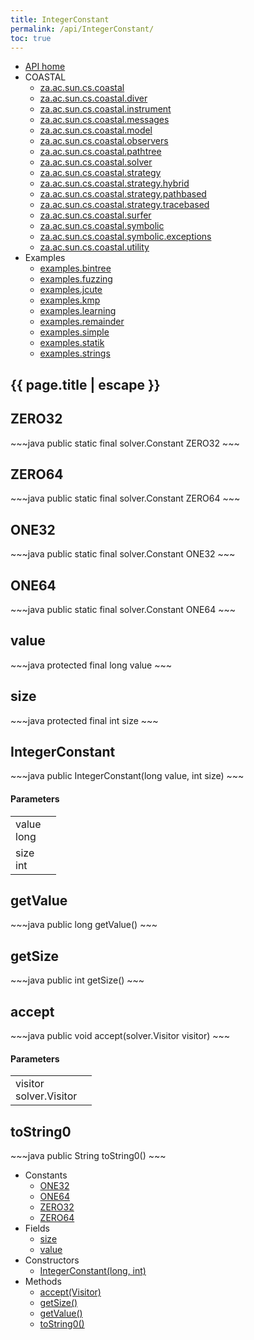 ```yaml
---
title: IntegerConstant
permalink: /api/IntegerConstant/
toc: true
---
```


<section class="sidetoc">
<ul class="section-nav">
<li class="toc-entry toc-h2">
<a class="top" href="{{ '/api/' | relative_url }}">API home</a>
</li>
<li class="toc-entry toc-h2">
COASTAL<ul>
<li class="toc-entry toc-h3">
<a href="{{ '/api/za.ac.sun.cs.coastal/' | relative_url }}">za.ac.sun.cs.coastal</a></li>
<li class="toc-entry toc-h3">
<a href="{{ '/api/za.ac.sun.cs.coastal.diver/' | relative_url }}">za.ac.sun.cs.coastal.diver</a></li>
<li class="toc-entry toc-h3">
<a href="{{ '/api/za.ac.sun.cs.coastal.instrument/' | relative_url }}">za.ac.sun.cs.coastal.instrument</a></li>
<li class="toc-entry toc-h3">
<a href="{{ '/api/za.ac.sun.cs.coastal.messages/' | relative_url }}">za.ac.sun.cs.coastal.messages</a></li>
<li class="toc-entry toc-h3">
<a href="{{ '/api/za.ac.sun.cs.coastal.model/' | relative_url }}">za.ac.sun.cs.coastal.model</a></li>
<li class="toc-entry toc-h3">
<a href="{{ '/api/za.ac.sun.cs.coastal.observers/' | relative_url }}">za.ac.sun.cs.coastal.observers</a></li>
<li class="toc-entry toc-h3">
<a href="{{ '/api/za.ac.sun.cs.coastal.pathtree/' | relative_url }}">za.ac.sun.cs.coastal.pathtree</a></li>
<li class="toc-entry toc-h3">
<a href="{{ '/api/za.ac.sun.cs.coastal.solver/' | relative_url }}">za.ac.sun.cs.coastal.solver</a></li>
<li class="toc-entry toc-h3">
<a href="{{ '/api/za.ac.sun.cs.coastal.strategy/' | relative_url }}">za.ac.sun.cs.coastal.strategy</a></li>
<li class="toc-entry toc-h3">
<a href="{{ '/api/za.ac.sun.cs.coastal.strategy.hybrid/' | relative_url }}">za.ac.sun.cs.coastal.strategy.hybrid</a></li>
<li class="toc-entry toc-h3">
<a href="{{ '/api/za.ac.sun.cs.coastal.strategy.pathbased/' | relative_url }}">za.ac.sun.cs.coastal.strategy.pathbased</a></li>
<li class="toc-entry toc-h3">
<a href="{{ '/api/za.ac.sun.cs.coastal.strategy.tracebased/' | relative_url }}">za.ac.sun.cs.coastal.strategy.tracebased</a></li>
<li class="toc-entry toc-h3">
<a href="{{ '/api/za.ac.sun.cs.coastal.surfer/' | relative_url }}">za.ac.sun.cs.coastal.surfer</a></li>
<li class="toc-entry toc-h3">
<a href="{{ '/api/za.ac.sun.cs.coastal.symbolic/' | relative_url }}">za.ac.sun.cs.coastal.symbolic</a></li>
<li class="toc-entry toc-h3">
<a href="{{ '/api/za.ac.sun.cs.coastal.symbolic.exceptions/' | relative_url }}">za.ac.sun.cs.coastal.symbolic.exceptions</a></li>
<li class="toc-entry toc-h3">
<a href="{{ '/api/za.ac.sun.cs.coastal.utility/' | relative_url }}">za.ac.sun.cs.coastal.utility</a></li>
</ul>
</li>
<li class="toc-entry toc-h2">
Examples<ul>
<li class="toc-entry toc-h3">
<a href="{{ '/api/examples.bintree/' | relative_url }}">examples.bintree</a></li>
<li class="toc-entry toc-h3">
<a href="{{ '/api/examples.fuzzing/' | relative_url }}">examples.fuzzing</a></li>
<li class="toc-entry toc-h3">
<a href="{{ '/api/examples.jcute/' | relative_url }}">examples.jcute</a></li>
<li class="toc-entry toc-h3">
<a href="{{ '/api/examples.kmp/' | relative_url }}">examples.kmp</a></li>
<li class="toc-entry toc-h3">
<a href="{{ '/api/examples.learning/' | relative_url }}">examples.learning</a></li>
<li class="toc-entry toc-h3">
<a href="{{ '/api/examples.remainder/' | relative_url }}">examples.remainder</a></li>
<li class="toc-entry toc-h3">
<a href="{{ '/api/examples.simple/' | relative_url }}">examples.simple</a></li>
<li class="toc-entry toc-h3">
<a href="{{ '/api/examples.statik/' | relative_url }}">examples.statik</a></li>
<li class="toc-entry toc-h3">
<a href="{{ '/api/examples.strings/' | relative_url }}">examples.strings</a></li>
</ul>
</li>
</ul>
</section>
<section class="main">
<h1>{{ page.title | escape }}</h1>
<h2><a class="anchor" name="ZERO32"></a>ZERO32</h2>
<div markdown="1">
~~~java
public static final solver.Constant ZERO32
~~~
</div>
<p>
</p>
<h2><a class="anchor" name="ZERO64"></a>ZERO64</h2>
<div markdown="1">
~~~java
public static final solver.Constant ZERO64
~~~
</div>
<p>
</p>
<h2><a class="anchor" name="ONE32"></a>ONE32</h2>
<div markdown="1">
~~~java
public static final solver.Constant ONE32
~~~
</div>
<p>
</p>
<h2><a class="anchor" name="ONE64"></a>ONE64</h2>
<div markdown="1">
~~~java
public static final solver.Constant ONE64
~~~
</div>
<p>
</p>
<h2><a class="anchor" name="value"></a>value</h2>
<div markdown="1">
~~~java
protected final long value
~~~
</div>
<p>
</p>
<h2><a class="anchor" name="size"></a>size</h2>
<div markdown="1">
~~~java
protected final int size
~~~
</div>
<p>
</p>
<h2><a class="anchor" name="IntegerConstant"></a>IntegerConstant</h2>
<div markdown="1">
~~~java
public IntegerConstant(long value, int size)
~~~
</div>
<h4>Parameters</h4>
<table class="parameters">
<tbody>
<tr>
<td>
value<br/><span class="paramtype">long</span></td>
<td>
</td>
</tr>
<tr>
<td>
size<br/><span class="paramtype">int</span></td>
<td>
</td>
</tr>
</tbody>
</table>
<h2><a class="anchor" name="getValue"></a>getValue</h2>
<div markdown="1">
~~~java
public long getValue()
~~~
</div>
<h2><a class="anchor" name="getSize"></a>getSize</h2>
<div markdown="1">
~~~java
public int getSize()
~~~
</div>
<h2><a class="anchor" name="accept"></a>accept</h2>
<div markdown="1">
~~~java
public void accept(solver.Visitor visitor)
~~~
</div>
<h4>Parameters</h4>
<table class="parameters">
<tbody>
<tr>
<td>
visitor<br/><span class="paramtype">solver.Visitor</span></td>
<td>
</td>
</tr>
</tbody>
</table>
<h2><a class="anchor" name="toString0"></a>toString0</h2>
<div markdown="1">
~~~java
public String toString0()
~~~
</div>
</section>
<section class="apitoc">
<ul class="section-nav">
<li class="toc-entry toc-h2">
Constants<ul>
<li class="toc-entry toc-h3">
<a href="{{ '/api/IntegerConstant/' | relative_url }}#ONE32">ONE32</a></li>
<li class="toc-entry toc-h3">
<a href="{{ '/api/IntegerConstant/' | relative_url }}#ONE64">ONE64</a></li>
<li class="toc-entry toc-h3">
<a href="{{ '/api/IntegerConstant/' | relative_url }}#ZERO32">ZERO32</a></li>
<li class="toc-entry toc-h3">
<a href="{{ '/api/IntegerConstant/' | relative_url }}#ZERO64">ZERO64</a></li>
</ul>
</li>
<li class="toc-entry toc-h2">
Fields<ul>
<li class="toc-entry toc-h3">
<a href="{{ '/api/IntegerConstant/' | relative_url }}#size">size</a></li>
<li class="toc-entry toc-h3">
<a href="{{ '/api/IntegerConstant/' | relative_url }}#value">value</a></li>
</ul>
</li>
<li class="toc-entry toc-h2">
Constructors<ul>
<li class="toc-entry toc-h3">
<a href="{{ '/api/IntegerConstant/' | relative_url }}#IntegerConstant">IntegerConstant(long, int)</a></li>
</ul>
</li>
<li class="toc-entry toc-h2">
Methods<ul>
<li class="toc-entry toc-h3">
<a href="{{ '/api/IntegerConstant/' | relative_url }}#accept">accept(Visitor)</a></li>
<li class="toc-entry toc-h3">
<a href="{{ '/api/IntegerConstant/' | relative_url }}#getSize">getSize()</a></li>
<li class="toc-entry toc-h3">
<a href="{{ '/api/IntegerConstant/' | relative_url }}#getValue">getValue()</a></li>
<li class="toc-entry toc-h3">
<a href="{{ '/api/IntegerConstant/' | relative_url }}#toString0">toString0()</a></li>
</ul>
</li>

</ul>
</section>
